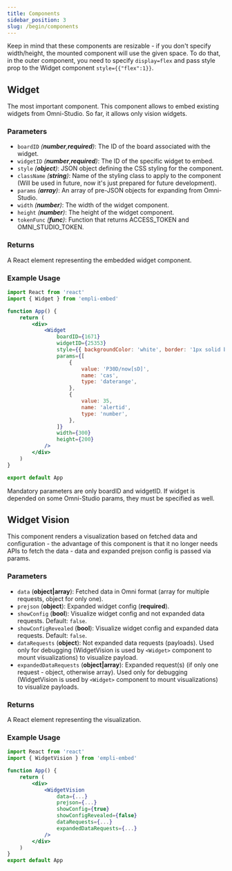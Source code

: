 ```yaml
---
title: Components
sidebar_position: 3
slug: /begin/components
---
```


Keep in mind that these components are resizable - if you don't specify width/height, the mounted component will use the given space. To do that, in the outer component, you need to specify `display=flex` and pass style prop to the Widget component `style={{"flex":1}}`.

## Widget

The most important component. This component allows to embed existing widgets from Omni-Studio. So far, it allows only vision widgets.

### Parameters

- `boardID` _(**number**,**required**)_: The ID of the board associated with the widget.
- `widgetID` _(**number**,**required**)_: The ID of the specific widget to embed.
- `style` _(**object**)_: JSON object defining the CSS styling for the component.
- `className` _(**string**)_: Name of the styling class to apply to the component (Will be used in future, now it's just prepared for future development).
- `params` _(**array**)_: An array of pre-JSON objects for expanding from Omni-Studio.
- `width` _(**number**)_: The width of the widget component.
- `height` _(**number**)_: The height of the widget component.
- `tokenFunc` _(**func**)_: Function that returns ACCESS_TOKEN and OMNI_STUDIO_TOKEN.

### Returns

A React element representing the embedded widget component.

### Example Usage

```jsx
import React from 'react'
import { Widget } from 'empli-embed'

function App() {
	return (
		<div>
			<Widget
				boardID={1671}
				widgetID={25353}
				style={{ backgroundColor: 'white', border: '1px solid black' }}
				params={[
					{
						value: 'P30D/now[sD]',
						name: 'cas',
						type: 'daterange',
					},
					{
						value: 35,
						name: 'alertid',
						type: 'number',
					},
				]}
				width={300}
				height={200}
			/>
		</div>
	)
}

export default App
```

Mandatory parameters are only boardID and widgetID. If widget is depended on some Omni-Studio params, they must be specified as well.

## Widget Vision

This component renders a visualization based on fetched data and configuration - the advantage of this component is that it no longer needs APIs to fetch the data - data and expanded prejson config is passed via params.

### Parameters

- `data` (**object|array**): Fetched data in Omni format (array for multiple requests, object for only one).
- `prejson` (**object**): Expanded widget config (**required**).
- `showConfig` (**bool**): Visualize widget config and not expanded data requests. Default: `false`.
- `showConfigRevealed` (**bool**): Visualize widget config and expanded data requests. Default: `false`.
- `dataRequests` (**object**): Not expanded data requests (payloads). Used only for debugging (WidgetVision is used by `<Widget>` component to mount visualizations) to visualize payload.
- `expandedDataRequests` (**object|array**): Expanded request(s) (if only one request - object, otherwise array). Used only for debugging (WidgetVision is used by `<Widget>` component to mount visualizations) to visualize payloads.

### Returns

A React element representing the visualization.

### Example Usage

```jsx
import React from 'react'
import { WidgetVision } from 'empli-embed'

function App() {
	return (
		<div>
			<WidgetVision
				data={...}
				prejson={...}
				showConfig={true}
				showConfigRevealed={false}
				dataRequests={...}
				expandedDataRequests={...}
			/>
		</div>
	)
}
export default App
```
